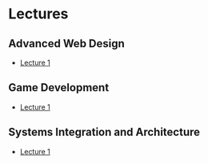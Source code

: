 # Lectures

## Advanced Web Design
- [Lecture 1](adv-web-design/1.md)

## Game Development
- [Lecture 1](gamedev/1.md)

## Systems Integration and Architecture
- [Lecture 1](sap1/1.md)

